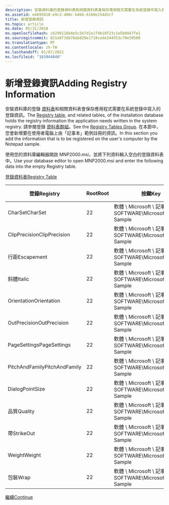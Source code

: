 ```yaml
---
description: 安裝資料庫的登錄資料表和相關資料表會保存應用程式需要在系統登錄中寫入的登錄資訊。
ms.assetid: e4695018-e9c3-400c-b4bb-6160e154d2cf
title: 新增登錄資訊
ms.topic: article
ms.date: 05/31/2018
ms.openlocfilehash: cb299116b4e5c567d1e1f4b18f23c1e5b0447fe1
ms.sourcegitcommit: 831e8f3db78ab820e1710cede244553c70e50500
ms.translationtype: MT
ms.contentlocale: zh-TW
ms.lasthandoff: 01/07/2021
ms.locfileid: "103944040"
---
```

# <a name="adding-registry-information"></a><span data-ttu-id="39b41-103">新增登錄資訊</span><span class="sxs-lookup"><span data-stu-id="39b41-103">Adding Registry Information</span></span>

<span data-ttu-id="39b41-104">安裝資料庫的登錄 [資料表](registry-table.md)和相關資料表會保存應用程式需要在系統登錄中寫入的登錄資訊。</span><span class="sxs-lookup"><span data-stu-id="39b41-104">The [Registry table](registry-table.md), and related tables, of the installation database holds the registry information the application needs written in the system registry.</span></span> <span data-ttu-id="39b41-105">請參閱登錄 [資料表群組](registry-tables-group.md)。</span><span class="sxs-lookup"><span data-stu-id="39b41-105">See the [Registry Tables Group](registry-tables-group.md).</span></span> <span data-ttu-id="39b41-106">在本節中，您會新增要在使用者電腦上由「記事本」範例註冊的資訊。</span><span class="sxs-lookup"><span data-stu-id="39b41-106">In this section you add the information that is to be registered on the user's computer by the Notepad sample.</span></span>

<span data-ttu-id="39b41-107">使用您的資料庫編輯器開啟 MNP2000.msi，並將下列資料輸入空白的登錄資料表中。</span><span class="sxs-lookup"><span data-stu-id="39b41-107">Use your database editor to open MNP2000.msi and enter the following data into the empty Registry table.</span></span>

[<span data-ttu-id="39b41-108">登錄資料表</span><span class="sxs-lookup"><span data-stu-id="39b41-108">Registry Table</span></span>](registry-table.md)



| <span data-ttu-id="39b41-109">登錄</span><span class="sxs-lookup"><span data-stu-id="39b41-109">Registry</span></span>       | <span data-ttu-id="39b41-110">Root</span><span class="sxs-lookup"><span data-stu-id="39b41-110">Root</span></span> | <span data-ttu-id="39b41-111">按鍵</span><span class="sxs-lookup"><span data-stu-id="39b41-111">Key</span></span>                                 | <span data-ttu-id="39b41-112">名稱</span><span class="sxs-lookup"><span data-stu-id="39b41-112">Name</span></span>             | <span data-ttu-id="39b41-113">值</span><span class="sxs-lookup"><span data-stu-id="39b41-113">Value</span></span>    | <span data-ttu-id="39b41-114">元件\_</span><span class="sxs-lookup"><span data-stu-id="39b41-114">Component\_</span></span> |
|----------------|------|-------------------------------------|------------------|----------|-------------|
| <span data-ttu-id="39b41-115">CharSet</span><span class="sxs-lookup"><span data-stu-id="39b41-115">CharSet</span></span>        | <span data-ttu-id="39b41-116">2</span><span class="sxs-lookup"><span data-stu-id="39b41-116">2</span></span>    | <span data-ttu-id="39b41-117">軟體 \\ Microsoft \\ 記事本範例</span><span class="sxs-lookup"><span data-stu-id="39b41-117">SOFTWARE\\Microsoft\\Notepad Sample</span></span> | <span data-ttu-id="39b41-118">lfCharSet</span><span class="sxs-lookup"><span data-stu-id="39b41-118">lfCharSet</span></span>        | <span data-ttu-id="39b41-119">\#0</span><span class="sxs-lookup"><span data-stu-id="39b41-119">\#0</span></span>      | <span data-ttu-id="39b41-120">[記事本]</span><span class="sxs-lookup"><span data-stu-id="39b41-120">Notepad</span></span>     |
| <span data-ttu-id="39b41-121">ClipPrecision</span><span class="sxs-lookup"><span data-stu-id="39b41-121">ClipPrecision</span></span>  | <span data-ttu-id="39b41-122">2</span><span class="sxs-lookup"><span data-stu-id="39b41-122">2</span></span>    | <span data-ttu-id="39b41-123">軟體 \\ Microsoft \\ 記事本範例</span><span class="sxs-lookup"><span data-stu-id="39b41-123">SOFTWARE\\Microsoft\\Notepad Sample</span></span> | <span data-ttu-id="39b41-124">lfClipPrecision</span><span class="sxs-lookup"><span data-stu-id="39b41-124">lfClipPrecision</span></span>  | <span data-ttu-id="39b41-125">\#2</span><span class="sxs-lookup"><span data-stu-id="39b41-125">\#2</span></span>      | <span data-ttu-id="39b41-126">[記事本]</span><span class="sxs-lookup"><span data-stu-id="39b41-126">Notepad</span></span>     |
| <span data-ttu-id="39b41-127">行距</span><span class="sxs-lookup"><span data-stu-id="39b41-127">Escapement</span></span>     | <span data-ttu-id="39b41-128">2</span><span class="sxs-lookup"><span data-stu-id="39b41-128">2</span></span>    | <span data-ttu-id="39b41-129">軟體 \\ Microsoft \\ 記事本範例</span><span class="sxs-lookup"><span data-stu-id="39b41-129">SOFTWARE\\Microsoft\\Notepad Sample</span></span> | <span data-ttu-id="39b41-130">lfFaceName</span><span class="sxs-lookup"><span data-stu-id="39b41-130">lfFaceName</span></span>       | <span data-ttu-id="39b41-131">FixedSys</span><span class="sxs-lookup"><span data-stu-id="39b41-131">FixedSys</span></span> | <span data-ttu-id="39b41-132">[記事本]</span><span class="sxs-lookup"><span data-stu-id="39b41-132">Notepad</span></span>     |
| <span data-ttu-id="39b41-133">斜體</span><span class="sxs-lookup"><span data-stu-id="39b41-133">Italic</span></span>         | <span data-ttu-id="39b41-134">2</span><span class="sxs-lookup"><span data-stu-id="39b41-134">2</span></span>    | <span data-ttu-id="39b41-135">軟體 \\ Microsoft \\ 記事本範例</span><span class="sxs-lookup"><span data-stu-id="39b41-135">SOFTWARE\\Microsoft\\Notepad Sample</span></span> | <span data-ttu-id="39b41-136">lfItalic</span><span class="sxs-lookup"><span data-stu-id="39b41-136">lfItalic</span></span>         | <span data-ttu-id="39b41-137">\#0</span><span class="sxs-lookup"><span data-stu-id="39b41-137">\#0</span></span>      | <span data-ttu-id="39b41-138">[記事本]</span><span class="sxs-lookup"><span data-stu-id="39b41-138">Notepad</span></span>     |
| <span data-ttu-id="39b41-139">Orientation</span><span class="sxs-lookup"><span data-stu-id="39b41-139">Orientation</span></span>    | <span data-ttu-id="39b41-140">2</span><span class="sxs-lookup"><span data-stu-id="39b41-140">2</span></span>    | <span data-ttu-id="39b41-141">軟體 \\ Microsoft \\ 記事本範例</span><span class="sxs-lookup"><span data-stu-id="39b41-141">SOFTWARE\\Microsoft\\Notepad Sample</span></span> | <span data-ttu-id="39b41-142">lfOrientation</span><span class="sxs-lookup"><span data-stu-id="39b41-142">lfOrientation</span></span>    | <span data-ttu-id="39b41-143">\#0</span><span class="sxs-lookup"><span data-stu-id="39b41-143">\#0</span></span>      | <span data-ttu-id="39b41-144">[記事本]</span><span class="sxs-lookup"><span data-stu-id="39b41-144">Notepad</span></span>     |
| <span data-ttu-id="39b41-145">OutPrecision</span><span class="sxs-lookup"><span data-stu-id="39b41-145">OutPrecision</span></span>   | <span data-ttu-id="39b41-146">2</span><span class="sxs-lookup"><span data-stu-id="39b41-146">2</span></span>    | <span data-ttu-id="39b41-147">軟體 \\ Microsoft \\ 記事本範例</span><span class="sxs-lookup"><span data-stu-id="39b41-147">SOFTWARE\\Microsoft\\Notepad Sample</span></span> | <span data-ttu-id="39b41-148">lfOutPrecision</span><span class="sxs-lookup"><span data-stu-id="39b41-148">lfOutPrecision</span></span>   | <span data-ttu-id="39b41-149">\#1</span><span class="sxs-lookup"><span data-stu-id="39b41-149">\#1</span></span>      | <span data-ttu-id="39b41-150">[記事本]</span><span class="sxs-lookup"><span data-stu-id="39b41-150">Notepad</span></span>     |
| <span data-ttu-id="39b41-151">PageSettings</span><span class="sxs-lookup"><span data-stu-id="39b41-151">PageSettings</span></span>   | <span data-ttu-id="39b41-152">2</span><span class="sxs-lookup"><span data-stu-id="39b41-152">2</span></span>    | <span data-ttu-id="39b41-153">軟體 \\ Microsoft \\ 記事本範例</span><span class="sxs-lookup"><span data-stu-id="39b41-153">SOFTWARE\\Microsoft\\Notepad Sample</span></span> | <span data-ttu-id="39b41-154">fSavePageSetting</span><span class="sxs-lookup"><span data-stu-id="39b41-154">fSavePageSetting</span></span> | <span data-ttu-id="39b41-155">\#0</span><span class="sxs-lookup"><span data-stu-id="39b41-155">\#0</span></span>      | <span data-ttu-id="39b41-156">[記事本]</span><span class="sxs-lookup"><span data-stu-id="39b41-156">Notepad</span></span>     |
| <span data-ttu-id="39b41-157">PitchAndFamily</span><span class="sxs-lookup"><span data-stu-id="39b41-157">PitchAndFamily</span></span> | <span data-ttu-id="39b41-158">2</span><span class="sxs-lookup"><span data-stu-id="39b41-158">2</span></span>    | <span data-ttu-id="39b41-159">軟體 \\ Microsoft \\ 記事本範例</span><span class="sxs-lookup"><span data-stu-id="39b41-159">SOFTWARE\\Microsoft\\Notepad Sample</span></span> | <span data-ttu-id="39b41-160">lfPitchAndFamily</span><span class="sxs-lookup"><span data-stu-id="39b41-160">lfPitchAndFamily</span></span> | <span data-ttu-id="39b41-161">\#49</span><span class="sxs-lookup"><span data-stu-id="39b41-161">\#49</span></span>     | <span data-ttu-id="39b41-162">[記事本]</span><span class="sxs-lookup"><span data-stu-id="39b41-162">Notepad</span></span>     |
| <span data-ttu-id="39b41-163">Dialog</span><span class="sxs-lookup"><span data-stu-id="39b41-163">PointSize</span></span>      | <span data-ttu-id="39b41-164">2</span><span class="sxs-lookup"><span data-stu-id="39b41-164">2</span></span>    | <span data-ttu-id="39b41-165">軟體 \\ Microsoft \\ 記事本範例</span><span class="sxs-lookup"><span data-stu-id="39b41-165">SOFTWARE\\Microsoft\\Notepad Sample</span></span> | <span data-ttu-id="39b41-166">iPointSize</span><span class="sxs-lookup"><span data-stu-id="39b41-166">iPointSize</span></span>       | <span data-ttu-id="39b41-167">\#120</span><span class="sxs-lookup"><span data-stu-id="39b41-167">\#120</span></span>    | <span data-ttu-id="39b41-168">[記事本]</span><span class="sxs-lookup"><span data-stu-id="39b41-168">Notepad</span></span>     |
| <span data-ttu-id="39b41-169">品質</span><span class="sxs-lookup"><span data-stu-id="39b41-169">Quality</span></span>        | <span data-ttu-id="39b41-170">2</span><span class="sxs-lookup"><span data-stu-id="39b41-170">2</span></span>    | <span data-ttu-id="39b41-171">軟體 \\ Microsoft \\ 記事本範例</span><span class="sxs-lookup"><span data-stu-id="39b41-171">SOFTWARE\\Microsoft\\Notepad Sample</span></span> | <span data-ttu-id="39b41-172">lfQuality</span><span class="sxs-lookup"><span data-stu-id="39b41-172">lfQuality</span></span>        | <span data-ttu-id="39b41-173">\#2</span><span class="sxs-lookup"><span data-stu-id="39b41-173">\#2</span></span>      | <span data-ttu-id="39b41-174">[記事本]</span><span class="sxs-lookup"><span data-stu-id="39b41-174">Notepad</span></span>     |
| <span data-ttu-id="39b41-175">帶</span><span class="sxs-lookup"><span data-stu-id="39b41-175">StrikeOut</span></span>      | <span data-ttu-id="39b41-176">2</span><span class="sxs-lookup"><span data-stu-id="39b41-176">2</span></span>    | <span data-ttu-id="39b41-177">軟體 \\ Microsoft \\ 記事本範例</span><span class="sxs-lookup"><span data-stu-id="39b41-177">SOFTWARE\\Microsoft\\Notepad Sample</span></span> | <span data-ttu-id="39b41-178">lfStrikeOut</span><span class="sxs-lookup"><span data-stu-id="39b41-178">lfStrikeOut</span></span>      | <span data-ttu-id="39b41-179">\#0</span><span class="sxs-lookup"><span data-stu-id="39b41-179">\#0</span></span>      | <span data-ttu-id="39b41-180">[記事本]</span><span class="sxs-lookup"><span data-stu-id="39b41-180">Notepad</span></span>     |
| <span data-ttu-id="39b41-181">Weight</span><span class="sxs-lookup"><span data-stu-id="39b41-181">Weight</span></span>         | <span data-ttu-id="39b41-182">2</span><span class="sxs-lookup"><span data-stu-id="39b41-182">2</span></span>    | <span data-ttu-id="39b41-183">軟體 \\ Microsoft \\ 記事本範例</span><span class="sxs-lookup"><span data-stu-id="39b41-183">SOFTWARE\\Microsoft\\Notepad Sample</span></span> | <span data-ttu-id="39b41-184">lfWeight</span><span class="sxs-lookup"><span data-stu-id="39b41-184">lfWeight</span></span>         | <span data-ttu-id="39b41-185">\#400</span><span class="sxs-lookup"><span data-stu-id="39b41-185">\#400</span></span>    | <span data-ttu-id="39b41-186">[記事本]</span><span class="sxs-lookup"><span data-stu-id="39b41-186">Notepad</span></span>     |
| <span data-ttu-id="39b41-187">包裝</span><span class="sxs-lookup"><span data-stu-id="39b41-187">Wrap</span></span>           | <span data-ttu-id="39b41-188">2</span><span class="sxs-lookup"><span data-stu-id="39b41-188">2</span></span>    | <span data-ttu-id="39b41-189">軟體 \\ Microsoft \\ 記事本範例</span><span class="sxs-lookup"><span data-stu-id="39b41-189">SOFTWARE\\Microsoft\\Notepad Sample</span></span> | <span data-ttu-id="39b41-190">fWrap</span><span class="sxs-lookup"><span data-stu-id="39b41-190">fWrap</span></span>            | <span data-ttu-id="39b41-191">\#0</span><span class="sxs-lookup"><span data-stu-id="39b41-191">\#0</span></span>      | <span data-ttu-id="39b41-192">[記事本]</span><span class="sxs-lookup"><span data-stu-id="39b41-192">Notepad</span></span>     |



 

[<span data-ttu-id="39b41-193">繼續</span><span class="sxs-lookup"><span data-stu-id="39b41-193">Continue</span></span>](specifying-shortcuts.md)

 

 



